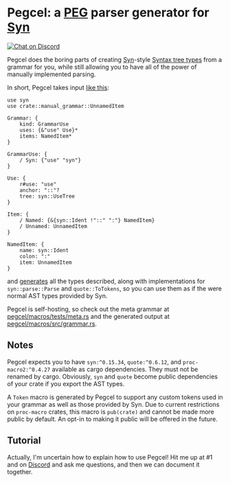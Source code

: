 # Pegcel: a [PEG] parser generator for [Syn]

[![Chat on Discord](https://img.shields.io/badge/-chat-26262b.svg?style=popout&logo=discord)][Discord]

Pegcel does the boring parts of creating [Syn]-style [Syntax tree types] from a
grammar for you, while still allowing you to have all of the power of manually
implemented parsing.

In short, Pegcel takes input [like this](pegcel/macros/tests/meta.rs):

```
use syn
use crate::manual_grammar::UnnamedItem

Grammar: {
    kind: GrammarUse
    uses: {&"use" Use}*
    items: NamedItem*
}

GrammarUse: {
    / Syn: {"use" "syn"}
}

Use: {
    r#use: "use"
    anchor: "::"?
    tree: syn::UseTree
}

Item: {
    / Named: {&{syn::Ident !"::" ":"} NamedItem}
    / Unnamed: UnnamedItem
}

NamedItem: {
    name: syn::Ident
    colon: ":"
    item: UnnamedItem
}
```

and [generates](pegcel/macros/src/grammar.rs) all the types described, along
with implementations for `syn::parse::Parse` and `quote::ToTokens`, so you can
use them as if the were normal AST types provided by Syn.

Pegcel is self-hosting, so check out the meta grammar at
[pegcel/macros/tests/meta.rs](pegcel/macros/tests/meta.rs) and the generated
output at [pegcel/macros/src/grammar.rs](pegcel/macros/src/grammar.rs).

## Notes

Pegcel expects you to have `syn:^0.15.34`, `quote:^0.6.12`, and
`proc-macro2:^0.4.27` available as cargo dependencies. They must
not be renamed by cargo. Obviously, `syn` and `quote` become
public dependencies of your crate if you export the AST types.

A `Token` macro is generated by Pegcel to support any custom
tokens used in your grammar as well as those provided by Syn.
Due to current restrictions on `proc-macro` crates, this macro
is `pub(crate)` and cannot be made more public by default. An
opt-in to making it public will be offered in the future.

## Tutorial

Actually, I'm uncertain how to explain how to use Pegcel!
Hit me up at #1 and on [Discord] and ask me questions, and
then we can document it together.

  [Syn]: <https://github.com/dtolnay/syn>
  [Syntax tree types]: <https://docs.rs/syn/0.15/syn/enum.Expr.html#syntax-tree-enums>
  [UseTree]: <https://docs.rs/syn/0.15/syn/enum.UseTree.html>
  [PEG]: <https://en.wikipedia.org/wiki/Parsing_expression_grammar>
  [Discord]: <https://discord.gg/FuPE9JE>
